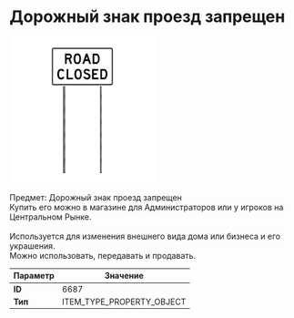 # Дорожный знак проезд запрещен

![Item Image](../img/6687.webp?raw=true)

Предмет: Дорожный знак проезд запрещен<br>Купить его можно в магазине для Администраторов или у игроков на Центральном Рынке.<br><br>Используется для изменения внешнего вида дома или бизнеса и его украшения.<br>Можно использовать, передавать и продавать.


| Параметр | Значение |
|----------|----------|
| **ID** | 6687 |
| **Тип** | ITEM_TYPE_PROPERTY_OBJECT |

